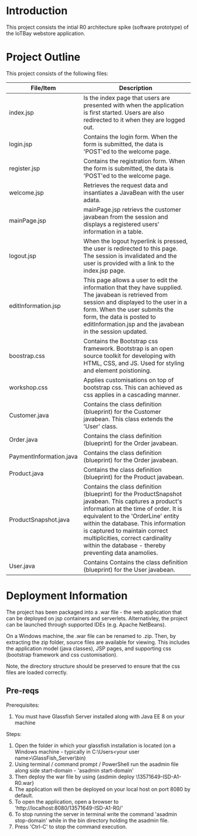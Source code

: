 # Introduction
This project consists the intial R0 architecture spike (software prototype) of the IoTBay webstore application.

# Project Outline
This project consists of the following files:

|File/Item | Description|
| --- | --- |
|index.jsp | Is the index page that users are presented with when the application is first started. Users are also redirected to it when they are logged out. |
|login.jsp | Contains the login form. When the form is submitted, the data is 'POST'ed to the welcome page. |
|register.jsp | Contains the registration form. When the form is submitted, the data is 'POST'ed to the welcome page. |
|welcome.jsp | Retrieves the request data and insantiates a JavaBean with the user adata. |
|mainPage.jsp | mainPage.jsp retrievs the customer javabean from the session and displays a registered users' information in a table.|
|logout.jsp | When the logout hyperlink is pressed, the user is redirected to this page. The session is invalidated and the user is provided with a link to the index.jsp page. |
|editInformation.jsp | This page allows a user to edit the information that they have supplied. The javabean is retrieved from session and displayed to the user in a form. When the user submits the form, the data is posted to editInformation.jsp and the javabean in the session updated. |
|boostrap.css| Contains the Bootstrap css framework. Bootstrap is an open source toolkit for developing with HTML, CSS, and JS. Used for styling and element poistioning.|
|workshop.css| Applies customisations on top of bootstrap css. This can achieved as css applies in a cascading manner. |
|Customer.java| Contains the class definition (blueprint) for the Customer javabean. This class extends the 'User' class.|
|Order.java| Contains the class definition (blueprint) for the Order javabean. |
|PaymentInformation.java| Contains the class definition (blueprint) for the Order javabean. |
|Product.java| Contains the class definition (blueprint) for the Product javabean. |
|ProductSnapshot.java| Contains the class definition (blueprint) for the ProductSnapshot javabean. This captures a product's information at the time of order. It is equivalent to the 'OrderLine' entity within the database. This information is captured to maintain correct multiplicities, correct cardinality within the database - thereby preventing data anamolies. |
|User.java| Contains Contains the class definition (blueprint) for the User javabean.|

# Deployment Information
The project has been packaged into a .war file - the web application that can be deployed on jsp containers and serverlets. Alternativley, the project can be launched through supported IDEs (e.g. Apache NetBeans).

On a Windows machine, the .war file can be renamed to .zip. Then, by extracting the zip folder, source files are available for viewing. This includes the application model (java classes), JSP pages, and supporting css (bootstrap framework and css customisation). 

Note, the directory structure should be preserved to ensure that the css files are loaded correctly.

## Pre-reqs

Prerequisites:
1. You must have Glassfish Server installed along with Java EE 8 on your machine

Steps:
1. Open the folder in which your glassfish installation is located (on a Windows machine - typically in C:\Users\<your user name>\GlassFish_Server\bin)
2. Using terminal / command prompt / PowerShell run the asadmin file along side start-domain - 'asadmin start-domain'
3. Then deploy the war file by using {asdmin deploy <directoryPath>\13571649-ISD-A1-R0.war}
4. The application will then be deployed on your local host on port 8080 by default.
5. To open the application, open a browser to 'http://localhost:8080/13571649-ISD-A1-R0/'
6. To stop running the server in terminal write the command 'asadmin stop-domain' while in the bin directory holding the asadmin file.
7. Press 'Ctrl-C' to stop the command execution.